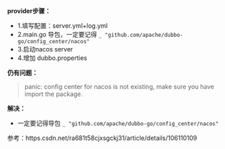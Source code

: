 **provider步骤：**

- 1.填写配置：server.yml+log.yml
- 2.main.go 导包，一定要记得 `_ "github.com/apache/dubbo-go/config_center/nacos"`
- 3.启动nacos server
- 4.增加 dubbo.properties

**仍有问题：**
> panic: config center for nacos is not existing, make sure you have import the package.

**解决：**
- 一定要记得导包 `_ "github.com/apache/dubbo-go/config_center/nacos"`

参考：https.csdn.net/ra681t58cjxsgckj31/article/details/106110109

